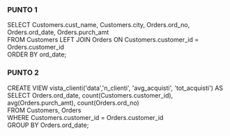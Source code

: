 ### PUNTO 1
SELECT Customers.cust_name, Customers.city, Orders.ord_no, Orders.ord_date, Orders.purch_amt<br />
FROM Customers LEFT JOIN Orders ON Customers.customer_id = Orders.customer_id<br />
ORDER BY ord_date;

### PUNTO 2
CREATE VIEW vista_clienti('data','n_clienti', 'avg_acquisti', 'tot_acquisti') AS<br />
SELECT Orders.ord_date, count(Customers.customer_id), avg(Orders.purch_amt), count(Orders.ord_no)<br />
FROM Customers, Orders<br />
WHERE Customers.customer_id = Orders.customer_id<br />
GROUP BY Orders.ord_date;
